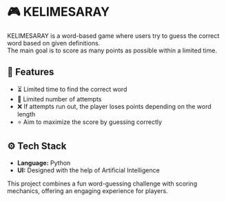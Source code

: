 # 🎮 KELIMESARAY

KELIMESARAY is a word-based game where users try to guess the correct word based on given definitions.  
The main goal is to score as many points as possible within a limited time.  

## 🎯 Features
- ⏳ Limited time to find the correct word  
- 📝 Limited number of attempts  
- ❌ If attempts run out, the player loses points depending on the word length  
- ⭐ Aim to maximize the score by guessing correctly  

## ⚙️ Tech Stack
- **Language:** Python  
- **UI:** Designed with the help of Artificial Intelligence  

This project combines a fun word-guessing challenge with scoring mechanics, offering an engaging experience for players.
